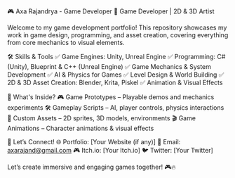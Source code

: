 🎮 Axa Rajandrya - Game Developer
🚀 Game Developer | 2D & 3D Artist

Welcome to my game development portfolio! This repository showcases my work in game design, programming, and asset creation, covering everything from core mechanics to visual elements.

🛠️ Skills & Tools
✅ Game Engines: Unity, Unreal Engine
✅ Programming: C# (Unity), Blueprint & C++ (Unreal Engine)
✅ Game Mechanics & System Development
✅ AI & Physics for Games
✅ Level Design & World Building
✅ 2D & 3D Asset Creation: Blender, Krita, Piskel
✅ Animation & Visual Effects

📂 What's Inside?
🎮 Game Prototypes – Playable demos and mechanics experiments
🛠️ Gameplay Scripts – AI, player controls, physics interactions
🎨 Custom Assets – 2D sprites, 3D models, environments
🎬 Game Animations – Character animations & visual effects

🚀 Let’s Connect!
🌐 Portfolio: [Your Website (if any)]
📧 Email: axarajand@gmail.com
🎮 Itch.io: [Your Itch.io]
🐦 Twitter: [Your Twitter]

Let’s create immersive and engaging games together! 🎮🔥
